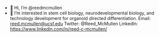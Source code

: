 - 👋 Hi, I’m @reedmcmullen
- 👀 I’m interested in stem cell biology, neurodevelopmental biology, and technology development for organoid directed differentiation. 
Email: reed.mcmullen@ucsf.edu
Twitter: @Reed_McMullen
LinkedIn: https://www.linkedin.com/in/reed-c-mcmullen/

<!---
reedmcmullen/reedmcmullen is a ✨ special ✨ repository because its `README.md` (this file) appears on your GitHub profile.
You can click the Preview link to take a look at your changes.
--->
